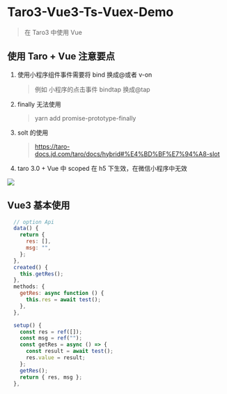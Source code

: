 # Taro3-Vue3-Ts-Vuex-Demo

> 在 Taro3 中使用 Vue

## 使用 Taro + Vue 注意要点

1. 使用小程序组件事件需要将 bind 换成@或者 v-on
   > 例如 小程序的点击事件 bindtap 换成@tap
2. finally 无法使用
   > yarn add promise-prototype-finally
3. solt 的使用
   > https://taro-docs.jd.com/taro/docs/hybrid#%E4%BD%BF%E7%94%A8-slot
4. taro 3.0 + Vue 中 scoped 在 h5 下生效，在微信小程序中无效

![](https://tva1.sinaimg.cn/large/008eGmZEgy1gpi7rpndinj31dx0u0tie.jpg)

## Vue3 基本使用

```js
  // option Api
  data() {
    return {
      res: [],
      msg: "",
    };
  },
  created() {
    this.getRes();
  },
  methods: {
    getRes: async function () {
      this.res = await test();
    },
  },
```

```js
  setup() {
    const res = ref([]);
    const msg = ref("");
    const getRes = async () => {
      const result = await test();
      res.value = result;
    };
    getRes();
    return { res, msg };
  },
```
